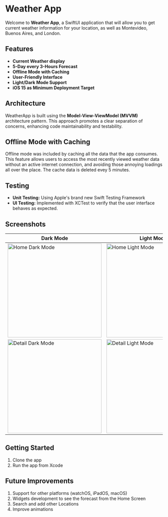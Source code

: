 # Weather App

Welcome to **Weather App**, a SwiftUI application that will allow you to get current weather information for your location, as well as Montevideo, Buenos Aires, and London.

## Features

- **Current Weather display**
- **5-Day every 3-Hours Forecast**
- **Offline Mode with Caching**
- **User-Friendly Interface**
- **Light/Dark Mode Support**
- **iOS 15 as Minimum Deployment Target**

## Architecture

WeatherApp is built using the **Model-View-ViewModel (MVVM)** architecture pattern. This approach promotes a clear separation of concerns, enhancing code maintainability and testability.

## Offline Mode with Caching

Offline mode was included by caching all the data that the app consumes. This feature allows users to access the most recently viewed weather data without an active internet connection, and avoiding those annoying loadings all over the place. The cache data is deleted evey 5 minutes.

## Testing

- **Unit Testing:** Using Apple's brand new Swift Testing Framework
- **UI Testing:** Implemented with XCTest to verify that the user interface behaves as expected.

## Screenshots
| Dark Mode | Light Mode |
| --------------- | --------------- |
| <img src="https://github.com/user-attachments/assets/c648b971-3ee4-4721-9ae7-52b74f407328" alt="Home Dark Mode" width="300"> | <img src="https://github.com/user-attachments/assets/f8ec02ba-07be-45b1-a1a7-6a253a91dcc3" alt="Home Light Mode" width="300"> |
| <img src="https://github.com/user-attachments/assets/ac29fe16-aa76-484e-937f-080ec7e825b3" alt="Detail Dark Mode" width="300"> | <img src="https://github.com/user-attachments/assets/36ea5842-7a48-4eb1-9db3-fa1e6d861ecb" alt="Detail Light Mode" width="300"> |

## Getting Started

1. Clone the app
2. Run the app from Xcode

## Future Improvements
1. Support for other platforms (watchOS, iPadOS, macOS)
2. Widgets development to see the forecast from the Home Screen
3. Search and add other Locations
4. Improve animations
